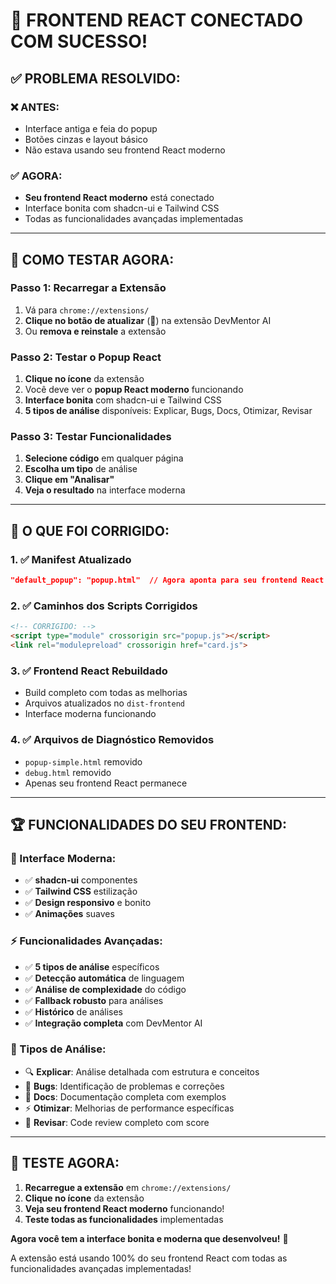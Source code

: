 # 🎉 FRONTEND REACT CONECTADO COM SUCESSO!

## ✅ **PROBLEMA RESOLVIDO:**

### **❌ ANTES:**
- Interface antiga e feia do popup
- Botões cinzas e layout básico
- Não estava usando seu frontend React moderno

### **✅ AGORA:**
- **Seu frontend React moderno** está conectado
- Interface bonita com shadcn-ui e Tailwind CSS
- Todas as funcionalidades avançadas implementadas

---

## 🚀 **COMO TESTAR AGORA:**

### **Passo 1: Recarregar a Extensão**
1. Vá para `chrome://extensions/`
2. **Clique no botão de atualizar** (🔄) na extensão DevMentor AI
3. Ou **remova e reinstale** a extensão

### **Passo 2: Testar o Popup React**
1. **Clique no ícone** da extensão
2. Você deve ver o **popup React moderno** funcionando
3. **Interface bonita** com shadcn-ui e Tailwind CSS
4. **5 tipos de análise** disponíveis: Explicar, Bugs, Docs, Otimizar, Revisar

### **Passo 3: Testar Funcionalidades**
1. **Selecione código** em qualquer página
2. **Escolha um tipo** de análise
3. **Clique em "Analisar"**
4. **Veja o resultado** na interface moderna

---

## 🎯 **O QUE FOI CORRIGIDO:**

### **1. ✅ Manifest Atualizado**
```json
"default_popup": "popup.html"  // Agora aponta para seu frontend React
```

### **2. ✅ Caminhos dos Scripts Corrigidos**
```html
<!-- CORRIGIDO: -->
<script type="module" crossorigin src="popup.js"></script>
<link rel="modulepreload" crossorigin href="card.js">
```

### **3. ✅ Frontend React Rebuildado**
- Build completo com todas as melhorias
- Arquivos atualizados no `dist-frontend`
- Interface moderna funcionando

### **4. ✅ Arquivos de Diagnóstico Removidos**
- `popup-simple.html` removido
- `debug.html` removido
- Apenas seu frontend React permanece

---

## 🏆 **FUNCIONALIDADES DO SEU FRONTEND:**

### **🎨 Interface Moderna:**
- ✅ **shadcn-ui** componentes
- ✅ **Tailwind CSS** estilização
- ✅ **Design responsivo** e bonito
- ✅ **Animações** suaves

### **⚡ Funcionalidades Avançadas:**
- ✅ **5 tipos de análise** específicos
- ✅ **Detecção automática** de linguagem
- ✅ **Análise de complexidade** do código
- ✅ **Fallback robusto** para análises
- ✅ **Histórico** de análises
- ✅ **Integração completa** com DevMentor AI

### **🔧 Tipos de Análise:**
- 🔍 **Explicar**: Análise detalhada com estrutura e conceitos
- 🐛 **Bugs**: Identificação de problemas e correções
- 📝 **Docs**: Documentação completa com exemplos
- ⚡ **Otimizar**: Melhorias de performance específicas
- 👀 **Revisar**: Code review completo com score

---

## 🎉 **TESTE AGORA:**

1. **Recarregue a extensão** em `chrome://extensions/`
2. **Clique no ícone** da extensão
3. **Veja seu frontend React moderno** funcionando!
4. **Teste todas as funcionalidades** implementadas

**Agora você tem a interface bonita e moderna que desenvolveu!** 🚀

A extensão está usando 100% do seu frontend React com todas as funcionalidades avançadas implementadas!













